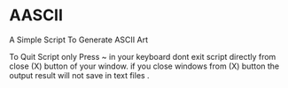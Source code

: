 # AASCII
A Simple Script To Generate ASCII Art


To Quit Script only Press ~ in your keyboard
dont exit script directly from close (X) button of your window.
if you close windows from (X) button the output result will not save in text files .
